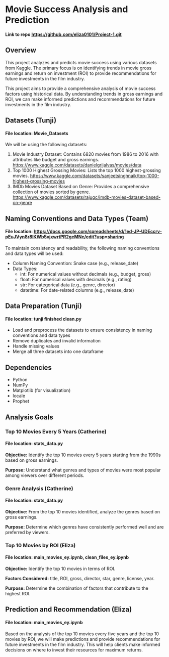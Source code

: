 # Movie Success Analysis and Prediction
#### Link to repo https://github.com/eliza0101/Project-1.git 

## Overview
This project analyzes and predicts movie success using various datasets from Kaggle. The primary focus is on identifying trends in movie gross earnings and return on investment (ROI) to provide recommendations for future investments in the film industry.

This project aims to provide a comprehensive analysis of movie success factors using historical data. By understanding trends in gross earnings and ROI, we can make informed predictions and recommendations for future investments in the film industry.

## Datasets (Tunji)
#### File location: Movie_Datasets
We will be using the following datasets:
1. Movie Industry Dataset: Contains 6820 movies from 1986 to 2016 with attributes like budget and gross earnings. 
https://www.kaggle.com/datasets/danielgrijalvas/movies/data
2. Top 1000 Highest Grossing Movies: Lists the top 1000 highest-grossing movies. 
https://www.kaggle.com/datasets/sanjeetsinghnaik/top-1000-highest-grossing-movies
3. IMDb Movies Dataset Based on Genre: Provides a comprehensive collection of movies sorted by genre. 
https://www.kaggle.com/datasets/rajugc/imdb-movies-dataset-based-on-genre

## Naming Conventions and Data Types (Team)  
#### File location: https://docs.google.com/spreadsheets/d/1ed-JP-UDEccrv-pEuJVyn8r8lKWb5vjxwrtPR2gcMNc/edit?usp=sharing
To maintain consistency and readability, the following naming conventions and data types will be used:
* Column Naming Convention: Snake case (e.g., release_date)
* Data Types: 
    * int: For numerical values without decimals (e.g., budget, gross)
    * float: For numerical values with decimals (e.g., rating)
    * str: For categorical data (e.g., genre, director)
    * datetime: For date-related columns (e.g., release_date)

## Data Preparation (Tunji) 
#### File location: tunji finished clean.py
* Load and preprocess the datasets to ensure consistency in naming conventions and data types
* Remove duplicates and invalid information
* Handle missing values
* Merge all three datasets into one dataframe

## Dependencies
* Python
* NumPy
* Matplotlib (for visualization)
* locale
* Prophet


## Analysis Goals

### Top 10 Movies Every 5 Years (Catherine) 
#### File location: stats_data.py
**Objective:** Identify the top 10 movies every 5 years starting from the 1990s based on gross earnings.

**Purpose:** Understand what genres and types of movies were most popular among viewers over different periods.

### Genre Analysis (Catherine) 
#### File location: stats_data.py
**Objective:** From the top 10 movies identified, analyze the genres based on gross earnings.

**Purpose:** Determine which genres have consistently performed well and are preferred by viewers.

### Top 10 Movies by ROI (Eliza)
#### File location: main_movies_ey.ipynb, clean_files_ey.ipynb
**Objective:** Identify the top 10 movies in terms of ROI.

**Factors Considered:** title, ROI, gross, director, star, genre, license, year.

**Purpose:** Determine the combination of factors that contribute to the highest ROI.

## Prediction and Recommendation (Eliza)
#### File location: main_movies_ey.ipynb
Based on the analysis of the top 10 movies every five years and the top 10 movies by ROI, we will make predictions and provide recommendations for future investments in the film industry. This will help clients make informed decisions on where to invest their resources for maximum returns.